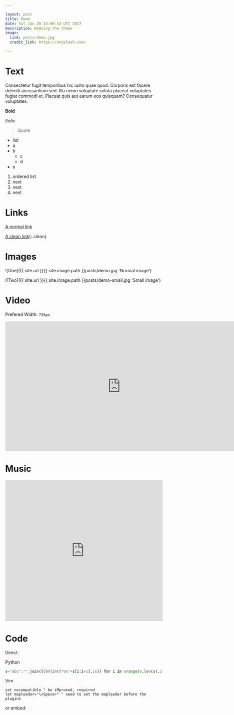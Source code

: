 ```yaml
---

layout: post
title: Demo
date: Sat Jan 28 14:00:14 UTC 2017
description: Demoing the theme
image:
  link: posts/demo.jpg
  credit_link: https://unsplash.com/

---
```


# Text

Consectetur fugit temporibus hic iusto quae quod. Corporis est facere deleniti accusantium sed. Illo nemo voluptate soluta placeat voluptates fugiat commodi et. Placeat quis aut earum eos quisquam? Consequatur voluptates.

**Bold**

*Italic*

> Quote

- list
- a
- b
  - c
  - d
- e

1. ordered list
2. next
2. next
2. next


# Links

[A normal link](http://example.com 'Title')

[A clean link](http://example.com 'Title'){:.clean}

# Images

![One]({{ site.url }}{{ site.image.path }}posts/demo.jpg 'Normal image')

![Two]({{ site.url }}{{ site.image.path }}posts/demo-small.jpg 'Small image')

# Video

Prefered Width: `736px`

<iframe width="736" height="414" src="https://www.youtube.com/embed/f1qv4yDCvek" frameborder="0" allowfullscreen></iframe>

# Music

<iframe width="100%" height="450" scrolling="no" frameborder="no" src="https://w.soundcloud.com/player/?url=https%3A//api.soundcloud.com/playlists/2699167&amp;auto_play=false&amp;hide_related=false&amp;show_comments=true&amp;show_user=true&amp;show_reposts=false&amp;visual=true"></iframe>

# Code

Direct:


Python

```python
s="abc";"".join([chr(int("0x"+s[i:i+2],16)) for i in xrange(0,len(s),2)][::-1])
```

Vim

```vim
set nocompatible " be iMproved, required
let mapleader="\<Space>" " need to set the mapleader before the plugins
```

or embed:

<script src="https://gist.github.com/nobe4/450087200d6f09d0b951fc2adde8a2da.js"></script>

